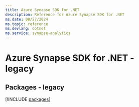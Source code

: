 ```yaml
---
title: Azure Synapse SDK for .NET
description: Reference for Azure Synapse SDK for .NET
ms.date: 08/27/2024
ms.topic: reference
ms.devlang: dotnet
ms.service: synapse-analytics
---
```

# Azure Synapse SDK for .NET - legacy
## Packages - legacy
[!INCLUDE [packages](synapse-index.md)]